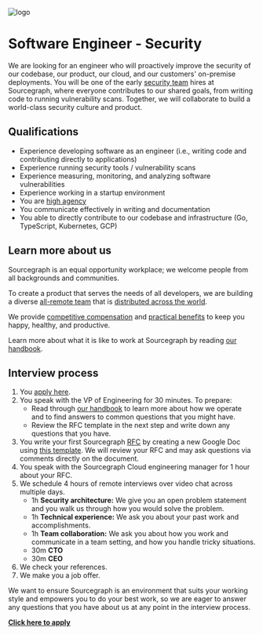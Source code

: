 ![logo](https://sourcegraph.com/.assets/img/sourcegraph-light-head-logo.svg)

# Software Engineer - Security

We are looking for an engineer who will proactively improve the security of our codebase, our product, our cloud, and our customers' on-premise deployments. You will be one of the early [security team](https://about.sourcegraph.com/handbook/engineering/security) hires at Sourcegraph, where everyone contributes to our shared goals, from writing code to running vulnerability scans. Together, we will collaborate to build a world-class security culture and product.

## Qualifications
- Experience developing software as an engineer (i.e., writing code and contributing directly to applications)
- Experience running security tools / vulnerability scans
- Experience measuring, monitoring, and analyzing software vulnerabilities
- Experience working in a startup environment
- You are [high agency](https://twitter.com/shreyas/status/1276956836856393728)
- You communicate effectively in writing and documentation
- You able to directly contribute to our codebase and infrastructure (Go, TypeScript, Kubernetes, GCP)

## Learn more about us

Sourcegraph is an equal opportunity workplace; we welcome people from all backgrounds and communities.

To create a product that serves the needs of all developers, we are building a diverse [all-remote team](https://about.sourcegraph.com/company/remote) that is [distributed across the world](https://about.sourcegraph.com/company/team).

We provide [competitive compensation](https://about.sourcegraph.com/handbook/people-ops/compensation) and [practical benefits](https://about.sourcegraph.com/handbook/people-ops/benefits-and-perks) to keep you happy, healthy, and productive.

Learn more about what it is like to work at Sourcegraph by reading [our handbook](https://about.sourcegraph.com/handbook/).

## Interview process

1. You [apply here](https://jobs.lever.co/sourcegraph/c36db3e1-0ece-465d-ad7c-1eb6de9a4b22/apply).
1. You speak with the VP of Engineering for 30 minutes. To prepare:
   - Read through [our handbook](https://github.com/sourcegraph/about) to learn more about how we operate and to find answers to common questions that you might have.
   - Review the RFC template in the next step and write down any questions that you have.
1. You write your first Sourcegraph [RFC](https://about.sourcegraph.com/handbook/communication/rfcs) by creating a new Google Doc using [this template](https://docs.google.com/document/d/1ol7aVXuXB7XL4DorOoxoDsaSyFI9Pv4Bcc1zfo-iLtw/edit#). We will review your RFC and may ask questions via comments directly on the document.
1. You speak with the Sourcegraph Cloud engineering manager for 1 hour about your RFC.
1. We schedule 4 hours of remote interviews over video chat across multiple days.
   - 1h **Security architecture:** We give you an open problem statement and you walk us through how you would solve the problem.
   - 1h **Technical experience:** We ask you about your past work and accomplishments.
   - 1h **Team collaboration:** We ask you about how you work and communicate in a team setting, and how you handle tricky situations.
   - 30m **CTO**
   - 30m **CEO**
1. We check your references.
1. We make you a job offer.

We want to ensure Sourcegraph is an environment that suits your working style and empowers you to do your best work, so we are eager to answer any questions that you have about us at any point in the interview process.

**[Click here to apply](https://jobs.lever.co/sourcegraph/c36db3e1-0ece-465d-ad7c-1eb6de9a4b22/apply)**
